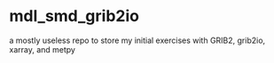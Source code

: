 # mdl_smd_grib2io
a mostly useless repo to store my initial exercises with GRIB2, grib2io, xarray, and metpy
